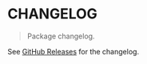 # CHANGELOG

> Package changelog.

See [GitHub Releases](https://github.com/stdlib-js/stats-base-dists-uniform-mgf/releases) for the changelog.